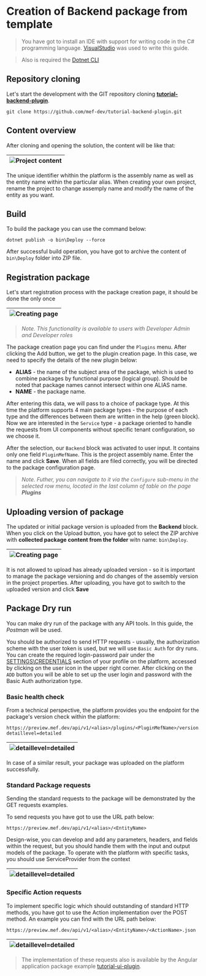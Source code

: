 

# Creation of Backend package from template

> You have got to install an IDE with support for writing code in the C# programming language. [VisualStudio](https://visualstudio.microsoft.com/vs/) was used to write this guide.

> Also is required the [Dotnet CLI](https://docs.microsoft.com/ru-ru/dotnet/core/tools/dotnet)

## Repository cloning

Let's start the development with the GIT repository cloning **[tutorial-backend-plugin](https://github.com/mef-dev/tutorial-backend-plugin)**.
```
git clone https://github.com/mef-dev/tutorial-backend-plugin.git
```

## Content overview

After cloning and opening the solution, the content will be like that:

|![Project content](/Images/dev_guides/create_backend_plugin/1.png)|
| :--: |

The unique identifier whithin the platform is the assembly name as well as the entity name within the particular alias. When creating your own project, rename the project to change assemply name and modify the name of the entity as you want.

## Build

To build the package you can use the command below:
```
dotnet publish -o bin\Deploy --force
```
After successful build operation, you have got to archive the content of `bin\Deploy` folder into ZIP file. 

##  Registration package

Let's start registration process with the package creation page, it should be done the only once

|![Creating page](/Images/dev_guides/create_ui_plugin/2.png)|
| :--: |

> *Note. This functionality is available to users with Developer Admin and Developer roles*

The package creation page you can find under the `Plugins` menu. After clicking the Add button, we get to the plugin creation page. In this case, we need to specify the details of the new plugin below:

- **ALIAS** - the name of the subject area of the package, which is used to combine packages by functional purpose (logical group). Should be noted that package names cannot intersect within one ALIAS name. 
- **NAME** - the package name. 

After entering this data, we will pass to a choice of package type. At this time the platform supports 4 main package types - the purpose of each type and the differences between them are written in the help (green block). Now we are interested in the `Service` type - a package oriented to handle the requests from UI components without specific tenant configuration, so we choose it.

After the selection, our `Backend` block was activated to user input. It contains only one field `PluginMefName`. This is the project assembly name. Enter the name and click **Save**.
When all fields are filed correctly, you will be directed to the package configuration page.

> *Note. Futher, you can navigate to it via the `Configure` sub-menu in the selected row menu, located in the last column of table on the page* ***Plugins***
 
##  Uploading version of package

The updated or initial package version is uploaded from the **Backend** block. When you click on the Upload button, you have got to select the ZIP archive with **collected package content from the folder** witn name: `bin\Deploy`.

|![Creating page](/Images/dev_guides/create_backend_plugin/2.png)|
| :--: |

It is not allowed to upload has already uploaded version - so it is important to manage the package versioning and do changes of the assembly version in the project properties.
After uploading, you have got to switch to the uploaded version and click **Save**
 
##  Package Dry run

You can make dry run of the package with any API tools. In this guide, the *Postman* will be used.

You should be authorized to send HTTP requests - usually, the authorization scheme with the user token is used, but we will use `Basic Auth` for dry runs. You can create the required login-password pair under the [SETTINGS\CREDENTIALS](https://preview.mef.dev/console/settings/credentials) section of your profile on the platform, accessed by clicking on the user icon in the upper right corner. After clicking on the `ADD` button you will be able to set up the user login and password with the Basic Auth authorization type.

### Basic health check
From a technical perspective, the platform provides you the endpoint for the package's version check within the platform:
```
https://preview.mef.dev/api/v1/<alias>/plugins/<PluginMefName>/version.json?detaillevel=detailed
```

|![detaillevel=detailed](/Images/dev_guides/create_backend_plugin/3.png)|
| :--: |

In case of a similar result, your package was uploaded on the platform successfully.

### Standard Package requests
Sending the standard requests to the package will be demonstrated by the GET requests examples.

To send requests you have got to use the URL path below:
```
https://preview.mef.dev/api/v1/<alias>/<EntityName>
```
Design-wise, you can develop and add any parameters, headers, and fields within the request, but you should handle them with the input and output models of the package. To operate with the platform with specific tasks, you should use ServiceProvider from the context
 
|![detaillevel=detailed](/Images/dev_guides/create_backend_plugin/4.png)|
| :--: |

### Specific Action requests

To implement specific logic which should outstanding of standard HTTP methods, you have got to use the Action implementation over the POST method. An example you can find with the URL path below:
```
https://preview.mef.dev/api/v1/<alias>/<EntityName>/<ActionName>.json
```
|![detaillevel=detailed](/Images/dev_guides/create_backend_plugin/5.png)|
| :--: |

> The implementation of these requests also is available by the Angular application package example [tutorial-ui-plugin](https://github.com/mef-dev/tutorial-ui-plugin).
